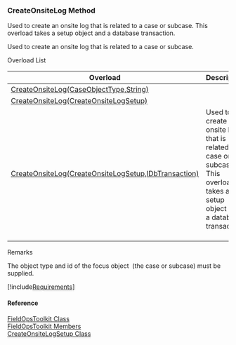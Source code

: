﻿### CreateOnsiteLog Method

Used to create an onsite log that is related to a case or subcase. This overload takes a setup object and a database transaction.

Used to create an onsite log that is related to a case or subcase.

Overload List

| Overload | Description |
| --- | --- |
| [CreateOnsiteLog(CaseObjectType,String)](FChoice.Toolkits.Clarify~FChoice.Toolkits.Clarify.FieldOps.FieldOpsToolkit~CreateOnsiteLog(CaseObjectType,String).md) |   |
| [CreateOnsiteLog(CreateOnsiteLogSetup)](FChoice.Toolkits.Clarify~FChoice.Toolkits.Clarify.FieldOps.FieldOpsToolkit~CreateOnsiteLog(CreateOnsiteLogSetup).md) |   |
| [CreateOnsiteLog(CreateOnsiteLogSetup,IDbTransaction)](FChoice.Toolkits.Clarify~FChoice.Toolkits.Clarify.FieldOps.FieldOpsToolkit~CreateOnsiteLog(CreateOnsiteLogSetup,IDbTransaction).md) | Used to create an onsite log that is related to a case or subcase. This overload takes a setup object and a database transaction.   |

Remarks

The object type and id of the focus object  (the case or subcase) must be supplied.

[!include[Requirements](../partials/requirements.md)]



#### Reference

[FieldOpsToolkit Class](FChoice.Toolkits.Clarify~FChoice.Toolkits.Clarify.FieldOps.FieldOpsToolkit.md)  
[FieldOpsToolkit Members](FChoice.Toolkits.Clarify~FChoice.Toolkits.Clarify.FieldOps.FieldOpsToolkit_members.md)  
[CreateOnsiteLogSetup Class](FChoice.Toolkits.Clarify~FChoice.Toolkits.Clarify.FieldOps.CreateOnsiteLogSetup.md)